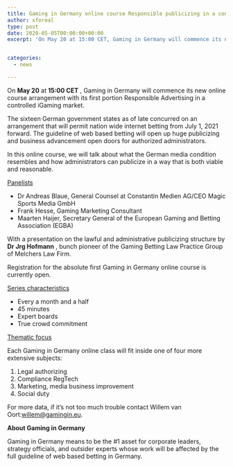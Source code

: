 ```yaml
---
title: Gaming in Germany online course Responsible publicizing in a controlled iGaming market
author: xforeal 
type: post
date: 2020-05-05T00:00:00+00:00
excerpt: 'On May 20 at 15:00 CET, Gaming in Germany will commence its new online course arrangement with its first portion Responsible Advertising in a controlled iGaming market '


categories:
  - news

---
```

On **May 20** at **15:00 CET** , Gaming in Germany will commence its new online course arrangement with its first portion Responsible Advertising in a controlled iGaming market. 

The sixteen German government states as of late concurred on an arrangement that will permit nation wide internet betting from July 1, 2021 forward. The guideline of web based betting will open up huge publicizing and business advancement open doors for authorized administrators. 

In this online course, we will talk about what the German media condition resembles and how administrators can publicize in a way that is both viable and reasonable. 

<u>Panelists</u>

  * Dr Andreas Blaue, General Counsel at Constantin Medien AG/CEO Magic Sports Media GmbH 
  * Frank Hesse, Gaming Marketing Consultant 
  * Maarten Haijer, Secretary General of the European Gaming and Betting Association (EGBA) 

With a presentation on the lawful and administrative publicizing structure by **Dr Jrg Hofmann** , bunch pioneer of the Gaming Betting Law Practice Group of Melchers Law Firm. 

Registration for the absolute first Gaming in Germany online course is currently open. 

<u>Series characteristics</u>

  * Every a month and a half 
  * 45 minutes 
  * Expert boards 
  * True crowd commitment 

<u>Thematic focus</u>

Each Gaming in Germany online class will fit inside one of four more extensive subjects: 

  1. Legal authorizing 
  2. Compliance RegTech 
  3. Marketing, media business improvement 
  4. Social duty 

For more data, if it&#8217;s not too much trouble contact Willem van Oort:willem@gamingin.eu. 

**About Gaming in Germany** 

Gaming in Germany means to be the #1 asset for corporate leaders, strategy officials, and outsider experts whose work will be affected by the full guideline of web based betting in Germany.